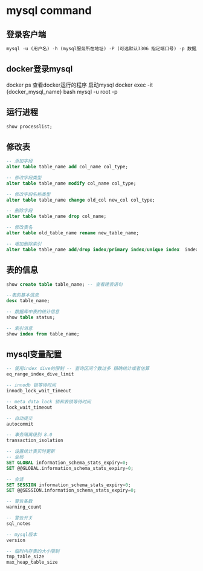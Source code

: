 # mysql command

## 登录客户端

```sql
mysql -u (用户名) -h (mysql服务所在地址) -P (可选默认3306 指定端口号) -p 数据库
```

## docker登录mysql

docker ps 查看docker运行的程序
启动mysql
docker exec -it {docker_mysql_name} bash
mysql -u root -p

## 运行进程

```sql
show processlist;
```
 
## 修改表
```sql
-- 添加字段
alter table table_name add col_name col_type;

-- 修改字段类型
alter table table_name modify col_name col_type;

-- 修改字段名称类型
alter table table_name change old_col new_col col_type;

-- 删除字段
alter table table_name drop col_name;

-- 修改表名
alter table old_table_name rename new_table_name;

-- 增加删除索引
alter table table_name add/drop index/primary index/unique index  index_name(col_name,...);
```

## 表的信息

```sql
show create table table_name; -- 查看建表语句

--表的基本信息
desc table_name;

-- 数据库中表的统计信息
show table status;

-- 索引消息
show index from table_name;
```

## mysql变量配置

```sql
-- 使用index dive的限制 -- 查询区间个数过多 精确统计或者估算  
eq_range_index_dive_limit

-- innodb 锁等待时间
innodb_lock_wait_timeout

-- meta data lock 锁和表锁等待时间
lock_wait_timeout

-- 自动提交
autocommit

-- 事务隔离级别 8.0
transaction_isolation

-- 设置统计表实时更新
-- 全局
SET GLOBAL information_schema_stats_expiry=0;
SET @@GLOBAL.information_schema_stats_expiry=0;

-- 会话
SET SESSION information_schema_stats_expiry=0;
SET @@SESSION.information_schema_stats_expiry=0;

-- 警告条数
warning_count

-- 警告开关
sql_notes

-- mysql版本
version

-- 临时内存表的大小限制
tmp_table_size
max_heap_table_size
```
